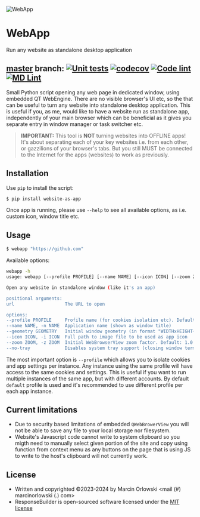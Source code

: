 ![WebApp](docs/logo.png)

# WebApp

Run any website as standalone desktop application

[master](https://github.com/MarcinOrlowski/website-as-app/tree/master) branch:
[![Unit tests](https://github.com/MarcinOrlowski/website-as-app/actions/workflows/unittests.yml/badge.svg?branch=master)](https://github.com/MarcinOrlowski/website-as-app/actions/workflows/unittests.yml)
[![codecov](https://codecov.io/gh/MarcinOrlowski/website-as-app/branch/master/graph/badge.svg?token=3THKJKSQ1G)](https://codecov.io/gh/MarcinOrlowski/website-as-app)
[![Code lint](https://github.com/MarcinOrlowski/website-as-app/actions/workflows/linter.yml/badge.svg?branch=master)](https://github.com/MarcinOrlowski/website-as-app/actions/workflows/linter.yml)
[![MD Lint](https://github.com/MarcinOrlowski/website-as-app/actions/workflows/markdown.yml/badge.svg?branch=master)](https://github.com/MarcinOrlowski/website-as-app/actions/workflows/markdown.yml)
---

Small Python script opening any web page in dedicated window, using embedded QT WebEngine. There are
no visible browser's UI etc, so the that can be useful to turn any website into standalone desktop
application. This is useful if you, as me, would like to have a website run as standalone app,
independently of your main browser which can be beneficial as it gives you separate entry in
window manager or task switcher etc.

> **IMPORTANT:** This tool is **NOT** turning websites into OFFLINE apps! It's about separating
> each of your key websites i.e. from each other, or gazzilions of your browser's tabs. But you
> still MUST be connected to the Internet for the apps (websites) to work as previously.

## Installation

Use `pip` to install the script:

```bash
$ pip install website-as-app
```

Once app is running, please use `--help` to see all available options, as i.e. custom icon,
window title etc.

## Usage

```bash
$ webapp "https://github.com"
```

Available options:

```bash
webapp -h
usage: webapp [--profile PROFILE] [--name NAME] [--icon ICON] [--zoom ZOOM] [--no-tray] url

Open any website in standalone window (like it's an app)

positional arguments:
url                   The URL to open

options:
--profile PROFILE     Profile name (for cookies isolation etc). Default: "default"
--name NAME, -n NAME  Application name (shown as window title)
--geometry GEOMETRY   Initial window geometry (in format "WIDTHxHEIGHT+X+Y")
--icon ICON, -i ICON  Full path to image file to be used as app icon
--zoom ZOOM, -z ZOOM  Initial WebBrowserView zoom factor. Default: 1.0
--no-tray             Disables system tray support (closing window terminates app)
```

The most important option is `--profile` which allows you to isolate cookies and app settings
per instance. Any instance using the same profile will have access to the same cookies and
settings. This is useful if you want to run multiple instances of the same app, but with
different accounts. By default `default` profile is used and it's recommended to use different
profile per each app instance.

## Current limitations

* Due to security based limitations of embedded `QWebBrowerView` you will not be able
  to save any file to your local storage nor filesystem.
* Website's Javascript code cannot write to system clipboard so you migth need to manually
  select given portion of the site and copy using function from context menu as any buttons
  on the page that is using JS to write to the host's clipboard will not currently work.

## License ##

* Written and copyrighted &copy;2023-2024 by Marcin Orlowski <mail (#) marcinorlowski (.) com>
* ResponseBuilder is open-sourced software licensed under
  the [MIT license](http://opensource.org/licenses/MIT)
